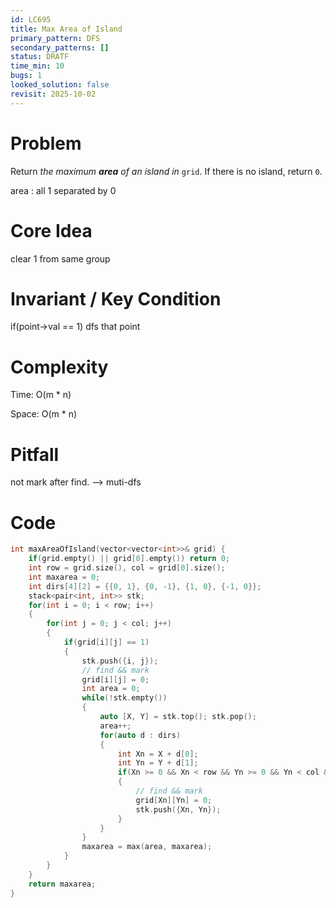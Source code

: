 ```yaml
---
id: LC695
title: Max Area of Island
primary_pattern: DFS
secondary_patterns: []
status: DRATF
time_min: 10
bugs: 1
looked_solution: false
revisit: 2025-10-02
---
```


# Problem

Return *the maximum **area** of an island in* `grid`. If there is no island, return `0`.

area : all 1 separated by 0

# Core Idea

clear 1 from same group

# Invariant / Key Condition

if(point->val == 1) dfs that point

# Complexity

Time: O(m * n) 

Space: O(m * n) 

# Pitfall

not mark after find. --> muti-dfs

# Code

```c++
int maxAreaOfIsland(vector<vector<int>>& grid) {
    if(grid.empty() || grid[0].empty()) return 0;
    int row = grid.size(), col = grid[0].size();
    int maxarea = 0;
    int dirs[4][2] = {{0, 1}, {0, -1}, {1, 0}, {-1, 0}};
    stack<pair<int, int>> stk;
    for(int i = 0; i < row; i++)
    {
        for(int j = 0; j < col; j++)
        {
            if(grid[i][j] == 1)
            {
                stk.push({i, j});
                // find && mark
                grid[i][j] = 0;
                int area = 0;
                while(!stk.empty())
                {
                    auto [X, Y] = stk.top(); stk.pop();
                    area++;
                    for(auto d : dirs)
                    {
                        int Xn = X + d[0];
                        int Yn = Y + d[1];
                        if(Xn >= 0 && Xn < row && Yn >= 0 && Yn < col && grid[Xn][Yn] == 1)
                        {
                            // find && mark
                            grid[Xn][Yn] = 0;
                            stk.push({Xn, Yn});
                        }
                    }
                }
                maxarea = max(area, maxarea);
            }
        }
    }
    return maxarea;
}
```
